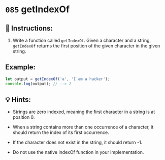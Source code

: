 # `085` getIndexOf

## 📝 Instructions: 

1. Write a function called `getIndexOf`. Given a character and a string, `getIndexOf` returns the first position of the given character in the given string.

## Example:

```js
let output = getIndexOf('a', 'I am a hacker');
console.log(output); // --> 2
```

## 💡 Hints:

+ Strings are zero indexed, meaning the first character in a string is at position 0.

+ When a string contains more than one occurrence of a character, it should return the index of its first occurrence.

+ If the character does not exist in the string, it should return -1.

+ Do not use the native indexOf function in your implementation.
